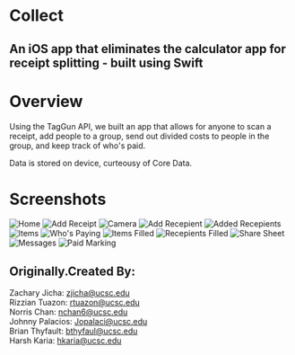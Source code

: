 # Collect
## An iOS app that eliminates the calculator app for receipt splitting -  built using Swift

# Overview
Using the TagGun API, we built an app that allows for anyone to scan a receipt, add people to a group, send out divided costs to people in the group, and keep track of who's paid.

Data is stored on device, curteousy of Core Data.

# Screenshots
![Home](https://github.com/harshkaria/Collect/blob/master/Images/Collect%20iPhone%20Xs%20Mockup-%20Home.png)
![Add Receipt](https://github.com/harshkaria/Collect/blob/master/Images/Collect%20iPhone%20Xs%20Mockup-%20Add.png)
![Camera](https://github.com/harshkaria/Collect/blob/master/Images/Collect%20iPhone%20Xs%20Mockup-%20Camera.png)
![Add Recepient](https://github.com/harshkaria/Collect/blob/master/Images/Collect%20iPhone%20Xs%20Mockup-%20add%20recepient.png)
![Added Recepients](https://github.com/harshkaria/Collect/blob/master/Images/Collect%20iPhone%20Xs%20Mockup-%20recepients%20filled.png)
![Items](https://github.com/harshkaria/Collect/blob/master/Images/Collect%20iPhone%20Xs%20Mockup-%20items.png)
![Who's Paying](https://github.com/harshkaria/Collect/blob/master/Images/Collect%20iPhone%20Xs%20Mockup-%20whos%20paying.png)
![Items Filled](https://github.com/harshkaria/Collect/blob/master/Images/Collect%20iPhone%20Xs%20Mockup-%20items%20filled.png)
![Recepients Filled](https://github.com/harshkaria/Collect/blob/master/Images/Collect%20iPhone%20Xs%20Mockup-%20recipients%20amount.png)
![Share Sheet](https://github.com/harshkaria/Collect/blob/master/Images/Collect%20iPhone%20Xs%20Mockup-%20share%20sheet.png)
![Messages](https://github.com/harshkaria/Collect/blob/master/Images/Collect%20iPhone%20Xs%20Mockup-%20messages.png)
![Paid Marking](https://github.com/harshkaria/Collect/blob/master/Images/Collect%20iPhone%20Xs%20Mockup-%20whos%20paid.png)

## Originally.Created By:
Zachary Jicha: zjicha@ucsc.edu  
Rizzian Tuazon: rtuazon@ucsc.edu  
Norris Chan: nchan6@ucsc.edu  
Johnny Palacios: Jopalaci@ucsc.edu  
Brian Thyfault: bthyfaul@ucsc.edu  
Harsh Karia: hkaria@ucsc.edu
